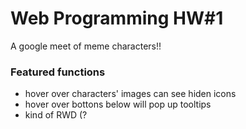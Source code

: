 # Web Programming HW#1
A google meet of meme characters!!

### Featured functions
- hover over characters' images can see hiden icons
- hover over bottons below will pop up tooltips
- kind of RWD (? 